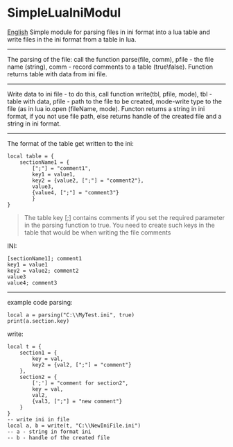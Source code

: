 # SimpleLuaIniModul
 [English](#en)
Simple module for parsing files in ini format into a lua table and write files in the ini format from a table in lua.
***
The parsing of the file: call the function parse(file, comm), pfile - the file name (string), comm - record comments to a table (true\false).
Function returns table with data from ini file.
***
Write data to ini file - to do this, call function write(tbl, pfile, mode), tbl - table with data, pfile - path to the file to be created, mode-write type to the file (as in lua io.open (fileName, mode).
Functon returns a string in ini format, if you not use file path, else returns handle of the created file and a string in ini format.
***
The format of the table get written to the ini:
```
local table = {
    sectionName1 = {
        [";"] = "comment1",
        key1 = value1,
        key2 = {value2, [";"] = "comment2"},
        value3,
        {value4, [";"] = "comment3"}
        }
}
```
>The table key [;] contains comments if you set the required parameter in the parsing function to true. You need to create such keys in the table that would be when writing the file comments 
>
INI: 
```
[sectionName1]; comment1
key1 = value1
key2 = value2; comment2
value3
value4; comment3
```
***
example code
parsing:
```
local a = parsing("C:\\MyTest.ini", true)
print(a.section.key)
```
write:
```
local t = {
    section1 = {
        key = val,
        key2 = {val2, [";"] = "comment"}
    },
    section2 = {
        [';'] = "comment for section2",
        key = val,
        val2, 
        {val3, [";"] = "new comment"}
    }
}
-- write ini in file
local a, b = write(t, "C:\\NewIniFile.ini")
-- a - string in format ini
-- b - handle of the created file
```
